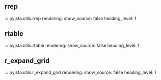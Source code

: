 ## rrep

::: pyjsta.utils.rrep
    rendering:
        show_source: false
        heading_level: 1

## rtable

::: pyjsta.utils.rtable
    rendering:
        show_source: false
        heading_level: 1

## r_expand_grid

::: pyjsta.utils.r_expand_grid
    rendering:
        show_source: false
        heading_level: 1
